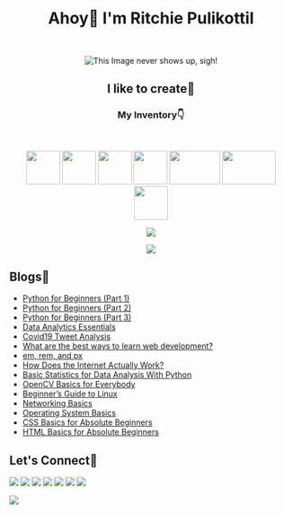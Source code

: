 <h1 align="center">Ahoy👋 I'm Ritchie Pulikottil </h1><br>

<p align="center">
  <img src="https://media.giphy.com/media/3oEduOXu3DBfTazzaw/giphy.gif" alt="This Image never shows up, sigh!"/><br>
</p>

<h2 align="center"> I like to create🔨</h2>
<h3 align="center"> My Inventory👇</h3><br>

<p align="center">
 <img height="60" width="60" src="https://cdn3.iconfinder.com/data/icons/logos-and-brands-adobe/512/267_Python-512.png" />
 <img height="60" width="60" src="https://cdn.iconscout.com/icon/free/png-512/css-118-569410.png" />
 <img height="60" width="60" src="https://cdn.iconscout.com/icon/free/png-512/javascript-2752148-2284965.png" />
 <img height="60" width="60" src="https://cdn.icon-icons.com/icons2/2107/PNG/512/file_type_html_icon_130541.png" />
 <img height="60" width="90" src="https://1000logos.net/wp-content/uploads/2020/08/MySQL-Logo.png" />
 <img height="60" width="95" src="https://upload.wikimedia.org/wikipedia/commons/2/27/PHP-logo.svg" />
 <img height="60" width="60" src="https://git-scm.com/images/logos/downloads/Git-Icon-1788C.png" />
</p>

<p align=center>
 <img src="https://github-readme-stats.vercel.app/api?username=ritchiepulikottil&show_icons=true&theme=flag-india&count_private=true" />
</p>

<p align=center >
<img src="https://github-readme-streak-stats.herokuapp.com/?user=ritchiepulikottil" />
</p>


## Blogs📝

- [Python for Beginners (Part 1)](https://python.plainenglish.io/python-for-beginners-part-1-e044f603900b)
- [Python for Beginners (Part 2)](https://python.plainenglish.io/python-for-beginners-part-2-7006696e1b40)
- [Python for Beginners (Part 3)](https://python.plainenglish.io/python-for-beginners-part-3-1972a8734309)
- [Data Analytics Essentials](https://medium.com/swlh/data-analytics-essentials-8797294a583a)
- [Covid19 Tweet Analysis](https://levelup.gitconnected.com/covid19-tweet-analysis-with-source-code-e916e2871de6)
- [What are the best ways to learn web development?](https://levelup.gitconnected.com/what-are-the-good-ways-to-learn-web-development-cf7d5e6b7a6e)
- [em, rem, and px](https://levelup.gitconnected.com/em-rem-and-px-e147619c26ee)
- [How Does the Internet Actually Work?](https://medium.datadriveninvestor.com/how-does-the-internet-actually-work-c623a0c7214a)
- [Basic Statistics for Data Analysis With Python](https://medium.com/swlh/basic-statistics-for-data-analysis-with-python-3db2a930a433)
- [OpenCV Basics for Everybody](https://medium.com/swlh/opencv-basics-for-everybody-b4f0f9a3f619)
- [Beginner’s Guide to Linux](https://levelup.gitconnected.com/beginners-guide-to-linux-f86a5782670e)
- [Networking Basics](https://medium.com/swlh/networking-basics-7abcd66fa74d)
- [Operating System Basics](https://levelup.gitconnected.com/operating-system-basics-ad8d9d5de2a0)
- [CSS Basics for Absolute Beginners](https://medium.com/swlh/css-basics-for-absolute-beginners-12780a56c8bf)
- [HTML Basics for Absolute Beginners](https://medium.com/swlh/html-basics-for-absolute-beginners-c0172b3d9b7c)







## Let's Connect🤗
[<img src="https://img.shields.io/badge/aboutme-EA1D2C?style=for-the-badge&logo=ifood&logoColor=white" />](https://ritchiepulikottil.netlify.app/)
[<img src="https://img.shields.io/badge/linkedin-%230077B5.svg?&style=for-the-badge&logo=linkedin&logoColor=white"/>](https://www.linkedin.com/in/ritchiepulikottil/)
[<img src = "https://img.shields.io/badge/instagram-%23E4405F.svg?&style=for-the-badge&logo=instagram&logoColor=white">](https://www.instagram.com/ritchiepulikottil/)
[<img src="https://img.shields.io/badge/Twitter-1DA1F2?style=for-the-badge&logo=twitter&logoColor=white" />](https://twitter.com/itsritchie1005)
[<img src="https://img.shields.io/badge/Medium-12100E?style=for-the-badge&logo=medium&logoColor=white" />](https://ritchiepulikottil.medium.com/)
[<img src="https://img.shields.io/badge/Blogger-FF5722?style=for-the-badge&logo=blogger&logoColor=white" />](https://ritchiepulikottil.blogspot.com/)
[<img src="https://img.shields.io/badge/dev.to-0A0A0A?style=for-the-badge&logo=dev-dot-to&logoColor=white" />](https://twitter.com/itsritchie1005)

![](https://komarev.com/ghpvc/?username=ritchiepulikottil&color=green) <br><br>




